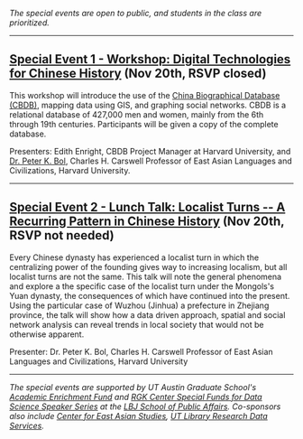*The special events are open to public, and students in the class are prioritized.*

---
## [Special Event 1 - Workshop: Digital Technologies for Chinese History](/assets/workshop.pdf) (Nov 20th, RSVP closed)
<!-- [RSVP HERE](https://forms.gle/K8iTeQaFyQ1jjFiD8) -->

This workshop will introduce the use of the [China Biographical Database (CBDB)](https://projects.iq.harvard.edu/cbdb/home), mapping data using GIS, and graphing social networks. CBDB is a relational database of 427,000 men and women, mainly from the 6th through 19th centuries. Participants will be given a copy of the complete database.

Presenters: Edith Enright, CBDB Project Manager at Harvard University, and [Dr. Peter K. Bol](https://scholar.harvard.edu/pkbol/home), Charles H. Carswell Professor of East Asian Languages and Civilizations, Harvard University.

---
## [Special Event 2 - Lunch Talk: Localist Turns -- A Recurring Pattern in Chinese History](/assets/lunch_talk.pdf) (Nov 20th, RSVP not needed)

Every Chinese dynasty has experienced a localist turn in which the centralizing power of the founding gives way to increasing localism, but all localist turns are not the same. This talk will note the general phenomena and explore a the specific case of the localist turn under the Mongols's Yuan dynasty, the consequences of which have continued into the present. Using the particular case of Wuzhou (Jinhua) a prefecture in Zhejiang province,  the talk will show how a data driven approach, spatial and social network analysis can reveal trends in local society that would not be otherwise apparent.

Presenter: Dr. Peter K. Bol, Charles H. Carswell Professor of East Asian Languages and Civilizations, Harvard University


---
*The special events are supported by UT Austin Graduate School's [Academic Enrichment Fund](https://gradschool.utexas.edu/finances/academic-enrichment) and [RGK Center Special Funds for Data Science Speaker Series](https://rgkcenter.org/) at the [LBJ School of Public Affairs](https://lbj.utexas.edu/). Co-sponsors also include [Center for East Asian Studies](https://liberalarts.utexas.edu/asianstudies/), [UT Library Research Data Services](https://www.lib.utexas.edu/research-help-support/research-data-services).*